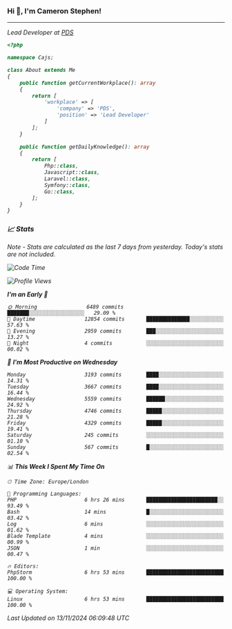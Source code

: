 ### Hi 👋, I'm Cameron Stephen!
<hr>
<p><em>Lead Developer at <a href="https://prindatasolutions.co.uk">PDS</a></p>


```php
<?php

namespace Cajs;

class About extends Me
{
    public function getCurrentWorkplace(): array
    {
        return [
            'workplace' => [
                'company' => 'PDS',
                'position' => 'Lead Developer'
            ]
        ];
    }

    public function getDailyKnowledge(): array
    {
        return [
            Php::class,
            Javascript::class,
            Laravel::class,
            Symfony::class,
            Go::class,
        ];
    }
}
```

### 📈 Stats
<p><em>Note - Stats are calculated as the last 7 days from yesterday. Today's stats are not included.</em></p>


<!--START_SECTION:waka-->
![Code Time](http://img.shields.io/badge/Code%20Time-4%2C049%20hrs%2047%20mins-blue)

![Profile Views](http://img.shields.io/badge/Profile%20Views-0-blue)

**I'm an Early 🐤** 

```text
🌞 Morning                6489 commits        ███████░░░░░░░░░░░░░░░░░░   29.09 % 
🌆 Daytime                12854 commits       ██████████████░░░░░░░░░░░   57.63 % 
🌃 Evening                2959 commits        ███░░░░░░░░░░░░░░░░░░░░░░   13.27 % 
🌙 Night                  4 commits           ░░░░░░░░░░░░░░░░░░░░░░░░░   00.02 % 
```
📅 **I'm Most Productive on Wednesday** 

```text
Monday                   3193 commits        ████░░░░░░░░░░░░░░░░░░░░░   14.31 % 
Tuesday                  3667 commits        ████░░░░░░░░░░░░░░░░░░░░░   16.44 % 
Wednesday                5559 commits        ██████░░░░░░░░░░░░░░░░░░░   24.92 % 
Thursday                 4746 commits        █████░░░░░░░░░░░░░░░░░░░░   21.28 % 
Friday                   4329 commits        █████░░░░░░░░░░░░░░░░░░░░   19.41 % 
Saturday                 245 commits         ░░░░░░░░░░░░░░░░░░░░░░░░░   01.10 % 
Sunday                   567 commits         █░░░░░░░░░░░░░░░░░░░░░░░░   02.54 % 
```


📊 **This Week I Spent My Time On** 

```text
🕑︎ Time Zone: Europe/London

💬 Programming Languages: 
PHP                      6 hrs 26 mins       ███████████████████████░░   93.49 % 
Bash                     14 mins             █░░░░░░░░░░░░░░░░░░░░░░░░   03.42 % 
Log                      6 mins              ░░░░░░░░░░░░░░░░░░░░░░░░░   01.62 % 
Blade Template           4 mins              ░░░░░░░░░░░░░░░░░░░░░░░░░   00.99 % 
JSON                     1 min               ░░░░░░░░░░░░░░░░░░░░░░░░░   00.47 % 

🔥 Editors: 
PhpStorm                 6 hrs 53 mins       █████████████████████████   100.00 % 

💻 Operating System: 
Linux                    6 hrs 53 mins       █████████████████████████   100.00 % 
```


 Last Updated on 13/11/2024 06:09:48 UTC
<!--END_SECTION:waka-->
